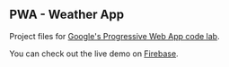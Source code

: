 ## PWA - Weather App

Project files for [Google's Progressive Web App code lab](https://codelabs.developers.google.com/codelabs/your-first-pwapp/).

You can check out the live demo on [Firebase](https://weather-pwa-84030.firebaseapp.com/).



